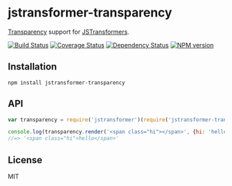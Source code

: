 # jstransformer-transparency

[Transparency](http://leonidas.github.io/transparency/) support for [JSTransformers](https://github.com/jstransformers).

[![Build Status](https://img.shields.io/travis/jstransformers/jstransformer-transparency/master.svg)](https://travis-ci.org/jstransformers/jstransformer-transparency)
[![Coverage Status](https://img.shields.io/coveralls/jstransformers/jstransformer-transparency/master.svg)](https://coveralls.io/r/jstransformers/jstransformer-transparency?branch=master)
[![Dependency Status](https://img.shields.io/david/jstransformers/jstransformer-transparency/master.svg)](http://david-dm.org/jstransformers/jstransformer-transparency)
[![NPM version](https://img.shields.io/npm/v/jstransformer-transparency.svg)](https://www.npmjs.org/package/jstransformer-transparency)

## Installation

    npm install jstransformer-transparency

## API

```js
var transparency = require('jstransformer')(require('jstransformer-transparency'));

console.log(transparency.render('<span class="hi"></span>', {hi: 'hello'}).body);
//=> '<span class="hi">hello</span>'
```

## License

MIT
